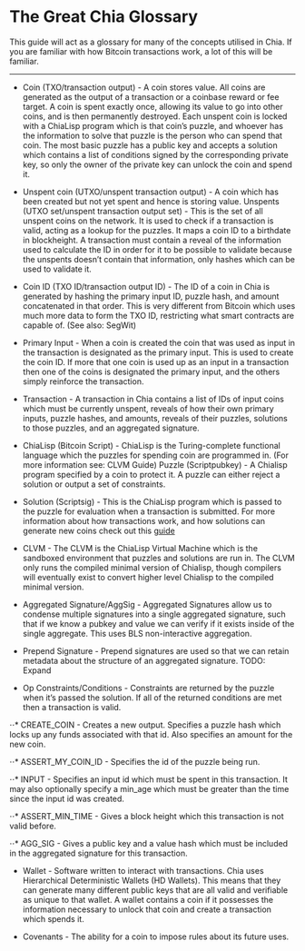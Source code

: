 # The Great Chia Glossary

This guide will act as a glossary for many of the concepts utilised in Chia.
If you are familiar with how Bitcoin transactions work, a lot of this will be familiar.

---

* Coin (TXO/transaction output) - A coin stores value. All coins are generated as the output of a transaction or a coinbase reward or fee target. A coin is spent exactly once, allowing its value to go into other coins, and is then permanently destroyed. Each unspent coin is locked with a ChiaLisp program which is that coin’s puzzle, and whoever has the information to solve that puzzle is the person who can spend that coin. The most basic puzzle has a public key and accepts a solution which contains a list of conditions signed by the corresponding private key, so only the owner of the private key can unlock the coin and spend it.

* Unspent coin (UTXO/unspent transaction output) - A coin which has been created but not yet spent and hence is storing value.
Unspents (UTXO set/unspent transaction output set) - This is the set of all unspent coins on the network. It is used to check if a transaction is valid, acting as a lookup for the puzzles. It maps a coin ID to a birthdate in blockheight. A transaction must contain a reveal of the information used to calculate the ID in order for it to be possible to validate because the unspents doesn’t contain that information, only hashes which can be used to validate it.

* Coin ID (TXO ID/transaction output ID) - The ID of a coin in Chia is generated by hashing the primary input ID, puzzle hash, and amount concatenated in that order. This is very different from Bitcoin which uses much more data to form the TXO ID, restricting what smart contracts are capable of. (See also: SegWit)

* Primary Input - When a coin is created the coin that was used as input in the transaction is designated as the primary input. This is used to create the coin ID. If more that one coin is used up as an input in a transaction then one of the coins is designated the primary input, and the others simply reinforce the transaction.

* Transaction - A transaction in Chia contains a list of IDs of input coins which must be currently unspent, reveals of how their own primary inputs, puzzle hashes, and amounts, reveals of their puzzles, solutions to those puzzles, and an aggregated signature.

* ChiaLisp (Bitcoin Script) - ChiaLisp is the Turing-complete functional language which the puzzles for spending coin are programmed in. (For more information see: CLVM Guide)
Puzzle (Scriptpubkey) - A Chialisp program specified by a coin to protect it. A puzzle can either reject a solution or output a set of constraints.

* Solution (Scriptsig) - This is the ChiaLisp program which is passed to the puzzle for evaluation when a transaction is submitted. For more information about how transactions work, and how solutions can generate new coins check out this [guide](./transactions.md)

* CLVM - The CLVM is the ChiaLisp Virtual Machine which is the sandboxed environment that puzzles and solutions are run in. The CLVM only runs the compiled minimal version of Chialisp, though compilers will eventually exist to convert higher level Chialisp to the compiled minimal version.

* Aggregated Signature/AggSig - Aggregated Signatures allow us to condense multiple signatures into a single aggregated signature, such that if we know a pubkey and value we can verify if it exists inside of the single aggregate. This uses BLS non-interactive aggregation.

* Prepend Signature - Prepend signatures are used so that we can retain metadata about the structure of an aggregated signature. TODO: Expand

* Op Constraints/Conditions - Constraints are returned by the puzzle when it’s passed the solution. If all of the returned conditions are met then a transaction is valid.

⋅⋅* CREATE_COIN - Creates a new output. Specifies a puzzle hash which locks up any funds associated with that id. Also specifies an amount for the new coin.

⋅⋅* ASSERT_MY_COIN_ID - Specifies the id of the puzzle being run.

⋅⋅* INPUT - Specifies an input id which must be spent in this transaction. It may also optionally specify a min_age which must be greater than the time since the input id was created.

⋅⋅* ASSERT_MIN_TIME - Gives a block height which this transaction is not valid before.

⋅⋅* AGG_SIG - Gives a public key and a value hash which must be included in the aggregated signature for this transaction.

* Wallet - Software written to interact with transactions. Chia uses Hierarchical Deterministic Wallets (HD Wallets). This means that they can generate many different public keys that are all valid and verifiable as unique to that wallet. A wallet contains a coin if it possesses the information necessary to unlock that coin and create a transaction which spends it.

* Covenants - The ability for a coin to impose rules about its future uses.
